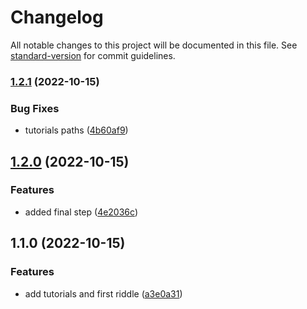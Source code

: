 # Changelog

All notable changes to this project will be documented in this file. See [standard-version](https://github.com/conventional-changelog/standard-version) for commit guidelines.

### [1.2.1](https://github.com/API-game/chapter-1/compare/v1.2.0...v1.2.1) (2022-10-15)


### Bug Fixes

* tutorials paths ([4b60af9](https://github.com/API-game/chapter-1/commit/4b60af9031f6d3517ef4924ce24ae3ee14830e49))

## [1.2.0](https://github.com/API-game/chapter-1/compare/v1.1.0...v1.2.0) (2022-10-15)


### Features

* added final step ([4e2036c](https://github.com/API-game/chapter-1/commit/4e2036cb996a9ee294aa15c250d8eafe5d5eff15))

## 1.1.0 (2022-10-15)


### Features

* add tutorials and first riddle ([a3e0a31](https://github.com/API-game/chapter-1/commit/a3e0a31da16b0402b572f13902abcb198a06b1e4))
